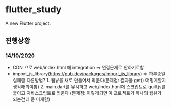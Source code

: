 # flutter_study

A new Flutter project.

## 진행상황
### 14/10/2020 
  * CDN 으로 web/index.html 에 integration => 연결문제로 안하기로함
  * import_js_library(https://pub.dev/packages/import_js_library) => 하루종일 실패중
  다른방법? 1. 웹뷰를 새로 만들어서 띄운다(문제점: 결과물 get() 어떻게할지 생각해봐야함)
          2. main.dart를 무시하고 web/index.html에 스크립트로 quill.js를 붙이고 자바스크립트로 띄운다 (문제점: 이렇게되면 이 프로젝트가 하나의 웹뷰가 되는건데 좀 미개함)
